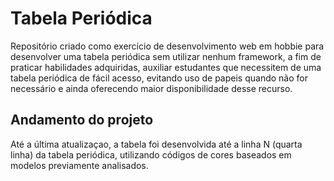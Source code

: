 # Tabela Periódica

Repositório criado como exercício de desenvolvimento web em hobbie
para desenvolver uma tabela periódica sem utilizar nenhum framework,
a fim de praticar habilidades adquiridas, auxiliar estudantes que
necessitem de uma tabela periódica de fácil acesso, evitando uso de
papeis quando não for necessário e ainda oferecendo maior disponibilidade
desse recurso.

## Andamento do projeto
Até a última atualizaçao, a tabela foi desenvolvida até a linha N (quarta linha)
da tabela periódica, utilizando códigos de cores baseados em modelos previamente
analisados.
